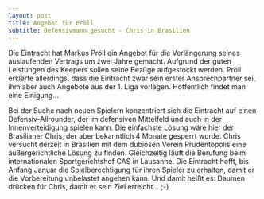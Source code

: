 ```yaml
---
layout: post
title: Angebot für Pröll
subtitle: Defensivmann gesucht - Chris in Brasilien
---
```


Die Eintracht hat Markus Pröll ein Angebot für die Verlängerung seines auslaufenden Vertrags um zwei Jahre gemacht. Aufgrund der guten Leistungen des Keepers sollen seine Bezüge aufgestockt werden. Pröll erklärte allerdings, dass die Eintracht zwar sein erster Ansprechpartner sei, ihm aber auch Angebote aus der 1. Liga vorlägen. Hoffentlich findet man eine Einigung...

Bei der Suche nach neuen Spielern konzentriert sich die Eintracht auf einen Defensiv-Allrounder, der im defensiven Mittelfeld und auch in der Innenverteidigung spielen kann. Die einfachste Lösung wäre hier der Brasilianer Chris, der aber bekanntlich 4 Monate gesperrt wurde. Chris versucht derzeit in Brasilien mit dem dubiosen Verein Prudentopolis eine außergerichtliche Lösung zu finden. Gleichzeitig läuft die Berufung beim internationalen Sportgerichtshof CAS in Lausanne. Die Eintracht hofft, bis Anfang Januar die Spielberechtigung für ihren Spieler zu erhalten, damit er die Vorbereitung unbelastet angehen kann. Und damit heißt es: Daumen drücken für Chris, damit er sein Ziel erreicht... ;-)
